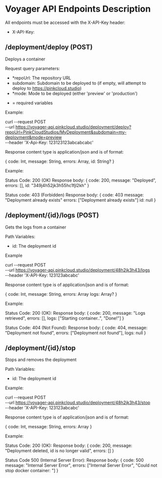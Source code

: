 # Voyager API Endpoints Description

All endpoints must be accessed with the X-API-Key header:
- X-API-Key: <your-api-key>

## /deployment/deploy (POST)
Deploys a container

Request query parameters:
- *repoUrl: The repository URL
- subdomain: Subdomain to be deployed to (if empty, will attempt to deploy to https://pinkcloud.studio)
- *mode: Mode to be deployed (either 'preview' or 'production')

* = required variables

Example:

curl --request POST \
    --url https://voyager-api.pinkcloud.studio/deployment/deploy?repoUrl=PinkCloudStudios/MyDeployment&subdomain=my-deployment&mode=preview \
    --header 'X-Api-Key: 123123123abcabcabc'


Response content type is application/json and is of format:

{
    code: Int,
    message: String,
    errors: Array<String>,
    id: String?
}

Example:

Status Code: 200 (OK)
Response body:
{
    code: 200,
    message: "Deployed",
    errors: [],
    id: "349j4h52jk3h55hc1fjl2kh"
}

Status code: 403 (Forbidden)
Response body:
{
    code: 403
    message: "Deployment already exists"
    errors: ["Deployment already exists"]
    id: null
}


## /deployment/{id}/logs (POST)
Gets the logs from a container

Path Variables:
- id: The deployment id

Example

curl --request POST \
    --url https://voyager-api.pinkcloud.studio/deployment/48h2jk3h43/logs \
    --header 'X-API-Key: 123123abcabc'


Response content type is of application/json and is of format:

{
    code: Int,
    message: String,
    errors: Array<String>
    logs: Array<String>?
}

Example:

Status Code: 200 (OK):
Response body:
{
    code: 200,
    message: "Logs retrieved",
    errors: [],
    logs: ["Starting container..", "Done!"]
}

Status Code: 404 (Not Found):
Response body:
{
    code: 404,
    message: "Deployment not found",
    errors: ["Deployment not found"],
    logs: null
}


## /deployment/{id}/stop
Stops and removes the deployment

Path Variables:
- id: The deployment id

Example:

curl --request POST \
    --url https://voyager-api.pinkcloud.studio/deployment/48h2jk3h43/stop \
    --header 'X-API-Key: 123123abcabc'


Response content type is of application/json and is of format:

{
    code: Int,
    message: String,
    errors: Array<String>
}

Example:

Status Code: 200 (OK):
Response body:
{
    code: 200,
    message: "Deployment deleted, id is no longer valid",
    errors: []
}

Status Code 500 (Internal Server Error):
Response body:
{
    code: 500
    message: "Internal Server Error",
    errors: ["Internal Server Error", "Could not stop docker container: <insert-random-error>"]
}